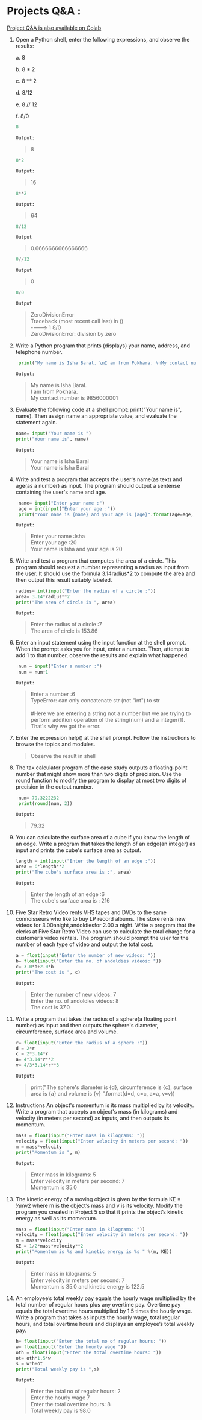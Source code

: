 # Projects Q&A :
[Project Q&A is also available on Colab](https://colab.research.google.com/drive/1xOVex2ZZLf9_ub-SEu3bdi3ntAQ3ntVe?usp=sharing#scrollTo=g5RW89-P01bg)

1. Open a Python shell, enter the following expressions, and observe the results:
    
    a. 8

    b. 8 * 2

    c. 8 ** 2

    d. 8/12
    
    e. 8 // 12
    
    f. 8/0
    
    ```python
    8
    ```
    `Output:`
    >8
    ```python
    8*2
    ```
    `Output:`
    >16
    ```python
    8**2
    ```
    `Output:`
    >64
    ```python
    8/12
    ```
    `Output`
    >0.6666666666666666
    ```python
    8//12
    ```
    `Output`
    >0
    ```python
    8/0
    ```
    `Output`
    >ZeroDivisionError <br>                        Traceback (most recent call last)<ipython-input-6-b75faf41dc75> in <module>() <br>
     ----> 1 8/0 <br>
   ZeroDivisionError: division by zero

2. Write a Python program that prints (displays) your name, address, and telephone number.
   ```python
    print("My name is Isha Baral. \nI am from Pokhara. \nMy contact number is 9856000001 ")
   ```
   `Output:` 
   >My name is Isha Baral. <br> 
   I am from Pokhara. <br> 
   My contact number is 9856000001 

3. Evaluate the following code at a shell prompt: print("Your name is", name). Then assign name an appropriate value, and evaluate the statement again.
   ```python
   name= input("Your name is ")
   print("Your name is", name)
   ```
   `Output:`
   >Your name is Isha Baral <br>
   Your name is Isha Baral

4. Write and test a program that accepts the user's name(as text) and age(as a number) as input. The program should output a sentense containing the user's name and age.
   ```python
    name= input("Enter your name :")
    age = int(input("Enter your age :"))
    print("Your name is {name} and your age is {age}".format(age=age, name=name))
   ```
   `Output:`
   >Enter your name :Isha <br/>
   Enter your age :20 <br/>
   Your name is Isha and your age is 20 

5. Write and test a program that computes the area of a circle. This program should request a number representing a radius as input from the user. It should use the formula 3.14radius*2 to compute the area and then output this result suitably labeled.
   ```python
   radius= int(input("Enter the radius of a circle :"))
   area= 3.14*radius**2
   print("The area of circle is ", area)
   ```
   `Output:`
   >Enter the radius of a circle :7 <br>
   The area of circle is  153.86

6. Enter an input statement using the input function at the shell prompt. When the prompt asks you for input, enter a number. Then, attempt to add 1 to that number, observe the results and explain what happened.
   ```python
    num = input("Enter a number :")
    num = num+1
   ```
   `Output:`
   > Enter a number :6 <br>
   TypeError: can only concatenate str (not "int") to str <br><br>
   #Here we are entering a string not a number but we are trying to perform addition operation of the string(num) and a integer(1). That's why we got the error.

7. Enter the expression help() at the shell prompt. Follow the instructions to browse the topics and modules.
    >Observe the result in shell 

8. The tax calculator program of the case study outputs a floating-point number that might show more than two digits of precision. Use the round function to modify the program to display at most two digits of precision in the output number.
   ```python
    num= 79.3222232
    print(round(num, 2))
      ```
      `Output:`
      >79.32

9.  You can calculate the surface area of a cube if you know the length of an edge. Write a program that takes the length of an edge(an integer) as input and prints the cube's surface area as output.
    ```python
    length = int(input("Enter the length of an edge :"))
    area = 6*length**2
    print("The cube's surface area is :", area)
    ```
    `Output:`
    >Enter the length of an edge :6 <br>
    The cube's surface area is : 216

10. Five Star Retro Video rents VHS tapes and DVDs to the same connoisseurs who like to buy LP record albums. The store rents new videos for  3.00anight,andoldiesfor 2.00 a night.
Write a program that the clerks at Five Star Retro Video can use to calculate the total charge for a customer’s video rentals.
The program should prompt the user for the number of each type of video and output the total cost.
    ```python
    a = float(input("Enter the number of new videos: "))
    b= float(input("Enter the no. of andoldies videos: "))
    c= 3.0*a+2.0*b
    print("The cost is ", c)
    ```
    `Output:`
    >Enter the number of new videos: 7 <br>
    Enter the no. of andoldies videos: 8 <br>
    The cost is  37.0


11. Write a program that takes the radius of a sphere(a floating point number) as input and then outputs the sphere's diameter, circumference, surface area and volume.
    ```python
    r= float(input("Enter the radius of a sphere :"))
    d = 2*r
    c = 2*3.14*r
    a= 4*3.14*r**2
    v= 4/3*3.14*r**3
    ```
    `Output:`
    >print("The sphere's diameter is {d}, circumference is {c}, surface area is {a} and volume is {v} ".format(d=d, c=c, a=a, v=v))

12. Instructions An object's momentum is its mass multiplied by its velocity. Write a program that accepts an object's mass (in kilograms) and velocity (in meters per second) as inputs, and then outputs its momentum.
    ```python
    mass = float(input("Enter mass in kilograms: "))
    velocity = float(input("Enter velocity in meters per second: "))
    m = mass*velocity
    print("Momentum is ", m)
    ```
    `Output:`
    >Enter mass in kilograms: 5 <br>
   Enter velocity in meters per second: 7 <br>
   Momentum is  35.0

13. The kinetic energy of a moving object is given by the formula KE = ½mv2 where m is the object’s mass and v is its velocity.
Modify the program you created in Project 5 so that it prints the object’s kinetic energy as well as its momentum.
    ```python
    mass = float(input("Enter mass in kilograms: "))
    velocity = float(input("Enter velocity in meters per second: "))
    m = mass*velocity
    KE = 1/2*mass*velocity**2
    print("Momentum is %s and kinetic energy is %s " %(m, KE))
    ```
    `Output:`
    >Enter mass in kilograms: 5 <br>
    Enter velocity in meters per second: 7 <br>
    Momentum is 35.0 and kinetic energy is 122.5 

14. An employee’s total weekly pay equals the hourly wage multiplied by the total number of regular hours plus any overtime pay. Overtime pay equals the total overtime hours multiplied by 1.5 times the hourly wage. Write a program that takes as inputs the hourly wage, total regular hours, and total overtime hours and displays an employee’s total weekly pay.
    ```python
    h= float(input("Enter the total no of regular hours: "))
    w= float(input("Enter the hourly wage "))
    oth = float(input("Enter the total overtime hours: "))
    ot= oth*1.5*w
    s = w*h+ot
    print("Total weekly pay is ",s)
    ```
    `Output:`
    >Enter the total no of regular hours: 2 <br>
    Enter the hourly wage 7 <br>
    Enter the total overtime hours: 8 <br>
    Total weekly pay is  98.0